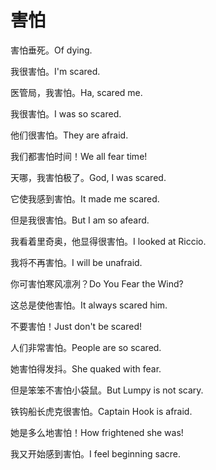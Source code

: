 # 害怕

<p><span class="chinese">害怕垂死。</span><span class="english">Of dying.</span></p>

<p><span class="chinese">我很害怕。</span><span class="english">I'm scared.</span></p>

<p><span class="chinese">医管局，我害怕。</span><span class="english">Ha, scared me.</span></p>

<p><span class="chinese">我很害怕。</span><span class="english">I was so scared.</span></p>

<p><span class="chinese">他们很害怕。</span><span class="english">They are afraid.</span></p>

<p><span class="chinese">我们都害怕时间！</span><span class="english">We all fear time!</span></p>

<p><span class="chinese">天哪，我害怕极了。</span><span class="english">God, I was scared.</span></p>

<p><span class="chinese">它使我感到害怕。</span><span class="english">It made me scared.</span></p>

<p><span class="chinese">但是我很害怕。</span><span class="english">But I am so afeard.</span></p>

<p><span class="chinese">我看着里奇奥，他显得很害怕。</span><span class="english">I looked at Riccio.</span></p>

<p><span class="chinese">我将不再害怕。</span><span class="english">I will be unafraid.</span></p>

<p><span class="chinese">你可害怕寒风凛冽？</span><span class="english">Do You Fear the Wind?</span></p>

<p><span class="chinese">这总是使他害怕。</span><span class="english">It always scared him.</span></p>

<p><span class="chinese">不要害怕！</span><span class="english">Just don't be scared!</span></p>

<p><span class="chinese">人们非常害怕。</span><span class="english">People are so scared.</span></p>

<p><span class="chinese">她害怕得发抖。</span><span class="english">She quaked with fear.</span></p>

<p><span class="chinese">但是笨笨不害怕小袋鼠。</span><span class="english">But Lumpy is not scary.</span></p>

<p><span class="chinese">铁钩船长虎克很害怕。</span><span class="english">Captain Hook is afraid.</span></p>

<p><span class="chinese">她是多么地害怕！</span><span class="english">How frightened she was!</span></p>

<p><span class="chinese">我又开始感到害怕。</span><span class="english">I feel beginning sacre.</span></p>

